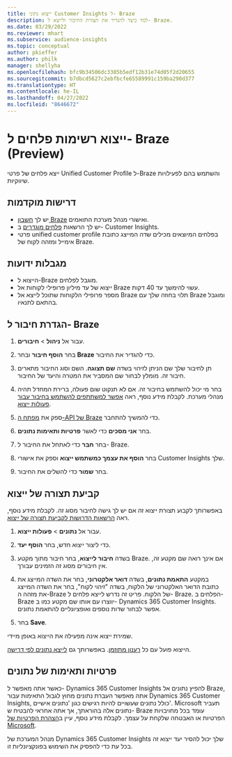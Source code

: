 ```yaml
---
title: ייצוא נתוני Customer Insights ל- Braze
description: למד כיצד להגדיר את תצורת החיבור ולייצא ל- Braze.
ms.date: 03/29/2022
ms.reviewer: mhart
ms.subservice: audience-insights
ms.topic: conceptual
author: pkieffer
ms.author: philk
manager: shellyha
ms.openlocfilehash: bfc9b34506dc3385b5edf12b31e74d05f2d20655
ms.sourcegitcommit: b7dbcd5627c2ebfbcfe65589991c159ba290d377
ms.translationtype: HT
ms.contentlocale: he-IL
ms.lasthandoff: 04/27/2022
ms.locfileid: "8646672"
---
```

# <a name="export-segment-lists-to-braze-preview"></a>ייצוא רשימות פלחים ל- Braze ‏(Preview)

ייצא פלחים של פרטי Unified Customer Profile ל-Braze והשתמש בהם לפעילויות שיווקיות.

## <a name="prerequisites"></a>דרישות מוקדמות

-   יש לך [חשבון Braze](https://www.braze.com/) ואישורי מנהל מערכת התואמים.
-   יש לך הרשאות [פלחים מוגדרים](segments.md) ב- Customer Insights.
-   פרטי unified customer profile בפלחים המיוצאים מכילים שדה המייצג כתובת אימייל ומזהה לקוח של Braze. 

## <a name="known-limitations"></a>מגבלות ידועות

- הייצוא ל-Braze מוגבל לפלחים.
- ייצוא של עד מיליון פרופילי לקוחות אל Braze עשוי להימשך עד 40 דקות. 
- מספר פרופילי הלקוחות שתוכל לייצא אל Braze תלוי בחוזה שלך עם Braze ומוגבל בהתאם לתנאיו.

## <a name="set-up-connection-to-braze"></a>הגדרת חיבור ל- Braze

1. עבור אל **ניהול** > **חיבורים**.

1. בחר **הוסף חיבור** ובחר **Braze** כדי להגדיר את החיבור.

1. תן לחיבור שלך שם הניתן לזיהוי בשדה **שם תצוגה**. השם וסוג החיבור מתארים חיבור זה. מומלץ לבחור שם המסביר את המטרה והיעד של החיבור.

1. בחר מי יכול להשתמש בחיבור זה. אם לא תנקוט שום פעולה, ברירת המחדל תהיה מנהלי מערכת. לקבלת מידע נוסף, ראה [אפשר למשתתפים להשתמש בחיבור עבור פעולות ייצוא](connections.md#allow-contributors-to-use-a-connection-for-exports).

1. ספק את [מפתח ה-API של Braze](https://www.braze.com/docs/api/basics/) כדי להמשיך להתחבר. 

1. בחר **אני מסכים** כדי לאשר **פרטיות ותאימות נתונים**.

1. בחר **חבר** כדי לאתחל את החיבור ל- Braze.

1. בחר **הוסף את עצמך כמשתמש ייצוא** וספק את אישורי Customer Insights שלך.

1. בחר **שמור** כדי להשלים את החיבור.

## <a name="configure-an-export"></a>קביעת תצורה של ייצוא

באפשרותך לקבוע תצורת ייצוא זה אם יש לך גישה לחיבור מסוג זה. לקבלת מידע נוסף, ראה [הרשאות הדרושות לקביעת תצורה של ייצוא](export-destinations.md#set-up-a-new-export).

1. עבור אל **נתונים** > **פעולות ייצוא**.

1. כדי ליצור ייצוא חדש, בחר **הוסף יעד**.

1. בשדה **חיבור לייצוא**, בחר חיבור מתוך מקטע Braze. אם אינך רואה שם מקטע זה, אין חיבורים מסוג זה הזמינים עבורך.  

3. במקטע **התאמת נתונים**, בשדה **דואר אלקטרוני**, בחר את השדה המייצג את כתובת הדואר האלקטרוני של הלקוח, בשדה "זיהוי לקוח", בחר את השדה המייצג את מזהה ה-Braze של הלקוח. פריט זה נדרש לייצא פלחים ל- Braze. הפלחים ב-Braze יווצרו עם אותו שם מקטע כמו ב- Dynamics 365 Customer Insights. אפשר לבחור שדות נוספים ואופציונליים להתאמת נתונים. 

1. בחר **Save**.

שמירת ייצוא אינה מפעילה את הייצוא באופן מיידי.

הייצוא פועל עם כל [רענון מתוזמן](system.md#schedule-tab). באפשרותך גם [לייצא נתונים לפי דרישה](export-destinations.md#run-exports-on-demand). 


## <a name="data-privacy-and-compliance"></a>פרטיות ותאימות של נתונים

כאשר אתה מאפשר ל- Dynamics 365 Customer Insights להפיץ נתונים אל Braze, אתה מאפשר העברת נתונים מחוץ לגבול התאימות עבור Dynamics 365 Customer Insights, כולל נתונים שעשויים להיות רגישים כגון 'נתונים אישיים'. Microsoft תעביר נתונים אלה בהוראתך, אך אתה אחראי להבטיח ש- Braze עומד בכל מחויבויות הפרטיות או האבטחה שלקחת על עצמך. לקבלת מידע נוסף, עיין ב[הצהרת הפרטיות של Microsoft](https://go.microsoft.com/fwlink/?linkid=396732).

מנהל המערכת של Dynamics 365 Customer Insights שלך יכול להסיר יעד ייצוא זה בכל עת כדי להפסיק את השימוש בפונקציונליות זו.
